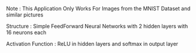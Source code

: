 Note : This Application Only Works For Images from the MNIST Dataset and similar pictures

Structure : Simple FeedForward Neural Networks with 2 hidden layers with 16 neurons each

Activation Function : ReLU in hidden layers and softmax in output layer

